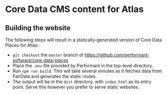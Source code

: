 # Core Data CMS content for Atlas

## Building the website

The following steps will result in a statically-generated version of Core Data Places for Atlas:

* `git checkout` the `master` branch of https://github.com/performant-software/core-data-places
* Place the `.env` file provided by Performant in the top-level directory.
* Run `npm run build`. This will take several minutes as it fetches data from FairData and generates the static routes.
* The output will be in the `dist` directory, with `index.html` as its entry point. Serve this however you prefer to serve static websites.
